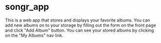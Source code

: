 # songr_app

This is a web app that stores and displays your favorite albums. You can add new albums on to your storage by filling out the form on the front page and click "Add Album" button. You can see your stored albums by clicking on the "My Albums" nav link.
